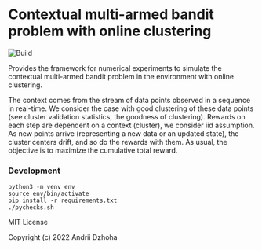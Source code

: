 # Contextual multi-armed bandit problem with online clustering

![Build](https://github.com/djo/bandit-with-online-clustering/workflows/Python%20application/badge.svg)

Provides the framework for numerical experiments to simulate the contextual multi-armed bandit problem
in the environment with online clustering.

The context comes from the stream of data points observed in a sequence in real-time.
We consider the case with good clustering of these data points (see cluster validation statistics, the goodness of clustering).
Rewards on each step are dependent on a context (cluster), we consider iid assumption.
As new points arrive (representing a new data or an updated state), the cluster centers drift, and so do the rewards with them.
As usual, the objective is to maximize the cumulative total reward.

### Development

```
python3 -m venv env
source env/bin/activate
pip install -r requirements.txt
./pychecks.sh
```

MIT License

Copyright (c) 2022 Andrii Dzhoha

